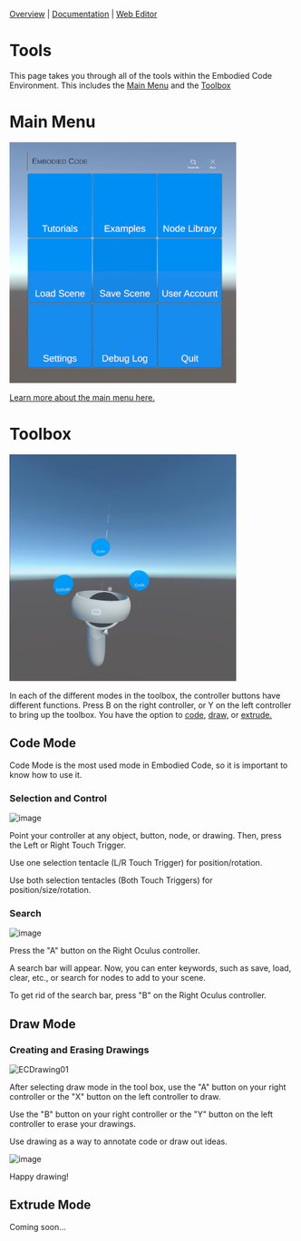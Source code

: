 [Overview](README.md) | [Documentation](documentation.md) | [Web Editor](http://app.embodiedcode.net/users/login)

# Tools
This page takes you through all of the tools within the Embodied Code Environment. This includes the [Main Menu](#Main-Menu) and the [Toolbox](#Toolbox)

# Main Menu

<img src="images/mainmenu01.png" width=400>

[Learn more about the main menu here.](UI-MainMenu.md)

# Toolbox
<img src="images/tools01.jpeg" width=400>

In each of the different modes in the toolbox, the controller buttons have different functions. Press B on the right controller, or Y on the left controller to bring up the toolbox. You have the option to [code](#Code-Mode), [draw,](#Draw-Mode) or [extrude.](#Extrude-Mode)

## Code Mode
Code Mode is the most used mode in Embodied Code, so it is important to know how to use it. 

### Selection and Control

<img width="400" alt="image" src="https://user-images.githubusercontent.com/82526625/202520871-0d4eec18-7634-43e7-b760-98999cedc255.png">

Point your controller at any object, button, node, or drawing. Then, press the Left or Right Touch Trigger.

Use one selection tentacle (L/R Touch Trigger) for position/rotation.

Use both selection tentacles (Both Touch Triggers) for position/size/rotation.

### Search

<img width="400" alt="image" src="https://user-images.githubusercontent.com/82526625/203218973-721f8889-836b-4c6a-9a6c-487fca8e0bb7.png">

Press the "A" button on the Right Oculus controller.

A search bar will appear. Now, you can enter keywords, such as save, load, clear, etc., or search for nodes to add to your scene.

To get rid of the search bar, press "B" on the Right Oculus controller.

## Draw Mode
### Creating and Erasing Drawings


![ECDrawing01](https://github.com/xrdesign/embodiedcode.net/assets/114027018/1849f148-94df-42a1-9f4d-01ae572fbeb8)

After selecting draw mode in the tool box, use the "A" button on your right controller or the "X" button on the left controller to draw.

Use the "B" button on your right controller or the "Y" button on the left controller to erase your drawings.

Use drawing as a way to annotate code or draw out ideas. 

<img width="400" alt="image" src="https://user-images.githubusercontent.com/114027018/202611826-4d76db29-8cb5-4e43-b21a-2f703c9a1257.JPG">

Happy drawing!

## Extrude Mode
Coming soon...




